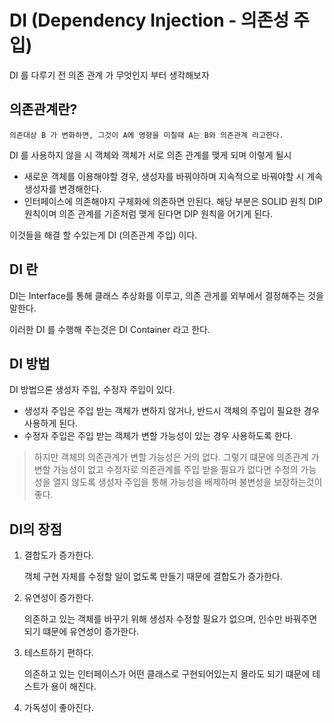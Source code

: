 # DI (Dependency Injection - 의존성 주입)

DI 를 다루기 전 의존 관계 가 무엇인지 부터 생각해보자 

## 의존관계란?
```
의존대상 B 가 변화하면, 그것이 A에 영향을 미칠때 A는 B와 의존관계 라고한다.
```
DI 를 사용하지 않을 시 객체와 객체가 서로 의존 관계를 맺게 되며 이렇게 될시
- 새로운 객체를 이용해야할 경우, 생성자를 바꿔야하며 지속적으로 바꿔야할 시 계속 생성자를 변경해한다.
- 인터페이스에 의존해야지 구체화에 의존하면 안된다. 해당 부분은 SOLID 원칙 DIP 원칙이며 의존 관계를 기존처럼 맺게 된다면 DIP 원칙을 어기게 된다.

이것들을 해결 할 수있는게 DI (의존관계 주입) 이다.


## DI 란

DI는 Interface를 통해 클래스 추상화를 이루고, 의존 관게를 외부에서 결정해주는 것을 말한다.

이러한 DI 를 수행해 주는것은 DI Container 라고 한다.

## DI 방법
DI 방법으론 생성자 주입, 수정자 주입이 있다. 

- 생성자 주입은 주입 받는 객체가 변하지 않거나, 반드시 객체의 주입이 필요한 경우 사용하게 된다.
- 수정자 주입은 주입 받는 객체가 변할 가능성이 있는 경우 사용하도록 한다.

> 하지만 객체의 의존관계가 변할 가능성은 거의 없다. 그렇기 떄문에 의존관계 가 변할 가능성이 없고 수정자로 의존관계를 주입 받을 필요가 없다면 수정의 가능성을 열지 않도록 생성자 주입을 통해 가능성을 배제하며 불변성을 보장하는것이 좋다.

## DI의 장점
1. 결합도가 증가한다.
   
   객체 구현 자체를 수정할 일이 없도록 만들기 때문에 결합도가 증가한다.

2. 유연성이 증가한다.

   의존하고 있는 객체를 바꾸기 위해 생성자 수정할 필요가 없으며, 인수만 바꿔주면 되기 떄문에 유연성이 증가한다.
3. 테스트하기 편하다.

   의존하고 있는 인터페이스가 어떤 클래스로 구현되어있는지 몰라도 되기 떄문에 테스트가 용이 해진다.

4. 가독성이 좋아진다.